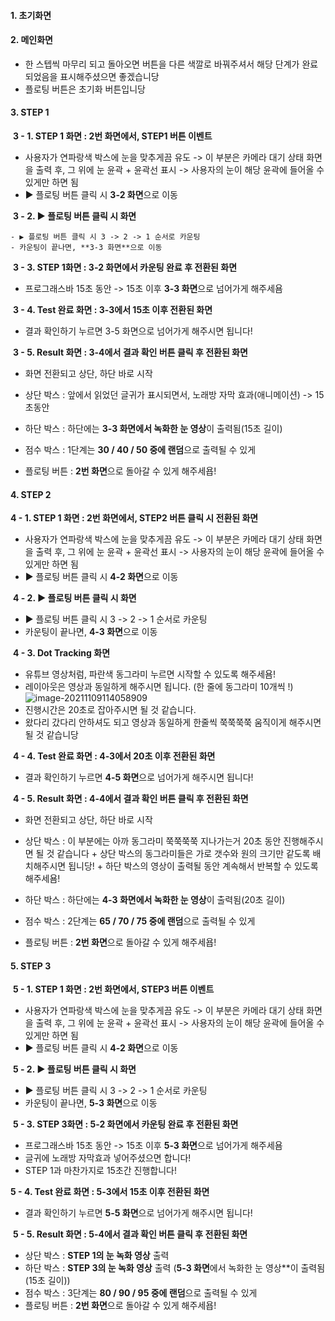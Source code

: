 #### 1. 초기화면

#### 2. 메인화면

- 한 스텝씩 마무리 되고 돌아오면 버튼을 다른 색깔로 바꿔주셔서 
  해당 단계가 완료되었음을 표시해주셨으면 좋겠습니당
- 플로팅 버튼은 초기화 버튼입니당

#### 3. STEP 1

​	**3 - 1. STEP 1 화면 : 2번 화면에서, STEP1 버튼 이벤트**
  - 사용자가 연파랑색 박스에 눈을 맞추게끔 유도
    -> 이 부분은 카메라 대기 상태 화면을 출력 후, 그 위에 눈 윤곽 + 윤곽선 표시
    -> 사용자의 눈이 해당 윤곽에 들어올 수 있게만 하면 됨
  - ▶ 플로팅 버튼 클릭 시 **3-2 화면**으로 이동

​	**3 - 2. ▶ 플로팅 버튼 클릭 시 화면**

	- ▶ 플로팅 버튼 클릭 시 3 -> 2 -> 1 순서로 카운팅
	- 카운팅이 끝나면, **3-3 화면**으로 이동
​	**3 - 3. STEP 1화면 : 3-2 화면에서 카운팅 완료 후 전환된 화면**

 - 프로그래스바  15초 동안 -> 15초 이후 **3-3 화면**으로 넘어가게 해주세욤

​    **3 - 4. Test 완료 화면 : 3-3에서 15초 이후 전환된 화면**

- 결과 확인하기 누르면 3-5 화면으로 넘어가게 해주시면 됩니다!

​    **3 - 5. Result 화면 : 3-4에서 결과 확인 버튼 클릭 후 전환된 화면**

- 화면 전환되고 상단, 하단 바로 시작

 - 상단 박스 : 앞에서 읽었던 글귀가 표시되면서, 노래방 자막 효과(애니메이션) 
                          -> 15초동안
 - 하단 박스 : 하단에는 **3-3 화면에서 녹화한 눈 영상**이 출력됨(15초 길이)
 - 점수 박스 : 1단계는 **30 / 40 / 50 중에 랜덤**으로 출력될 수 있게
 - 플로팅 버튼 : **2번 화면**으로 돌아갈 수 있게 해주세욥!

#### 4. STEP 2

**4 - 1. STEP 1 화면 : 2번 화면에서, STEP2 버튼 클릭 시 전환된 화면**

  - 사용자가 연파랑색 박스에 눈을 맞추게끔 유도
    -> 이 부분은 카메라 대기 상태 화면을 출력 후, 그 위에 눈 윤곽 + 윤곽선 표시
    -> 사용자의 눈이 해당 윤곽에 들어올 수 있게만 하면 됨
  - ▶ 플로팅 버튼 클릭 시 **4-2 화면**으로 이동

​	**4 - 2. ▶ 플로팅 버튼 클릭 시 화면**

 - ▶ 플로팅 버튼 클릭 시 3 -> 2 -> 1 순서로 카운팅
 - 카운팅이 끝나면, **4-3 화면**으로 이동

​	**4 - 3. Dot Tracking 화면**

 - 유튜브 영상처럼, 파란색 동그라미 누르면 시작할 수 있도록 해주세욤!
 - 레이아웃은 영상과 동일하게 해주시면 됩니다.
   (한 줄에 동그라미 10개씩 !)
   ![image-20211109114058909](C:\Users\420\AppData\Roaming\Typora\typora-user-images\image-20211109114058909.png)
 - 진행시간은 20초로 잡아주시면 될 것 같습니다.
 - 왔다리 갔다리 안하셔도 되고 영상과 동일하게 한줄씩 쭉쭉쭉쭉 움직이게 해주시면 될 것 같습니당

​    **4 - 4. Test 완료 화면 : 4-3에서  20초 이후 전환된 화면**

- 결과 확인하기 누르면 **4-5 화면**으로 넘어가게 해주시면 됩니다!

​    **4 - 5. Result 화면 :  4-4에서 결과 확인 버튼 클릭 후 전환된 화면**

- 화면 전환되고 상단, 하단 바로 시작

 - 상단 박스 : 이 부분에는 아까 동그라미 쭉쭉쭉쭉 지나가는거 
   					20초 동안 진행해주시면 될 것 같습니다 
   					+ 상단 박스의 동그라미들은 가로 갯수와 원의 크기만 같도록 배치해주시면 됩니당!
   					+ 하단 박스의 영상이 출력될 동안 계속해서 반복할 수 있도록 해주세욤!
 - 하단 박스 : 하단에는 **4-3 화면에서 녹화한 눈 영상**이 출력됨(20초 길이)
 - 점수 박스 : 2단계는 **65 / 70 / 75 중에 랜덤**으로 출력될 수 있게
 - 플로팅 버튼 : **2번 화면**으로 돌아갈 수 있게 해주세욥!

#### 5. STEP 3

​	**5 - 1. STEP 1 화면 : 2번 화면에서, STEP3 버튼 이벤트**

  - 사용자가 연파랑색 박스에 눈을 맞추게끔 유도
    -> 이 부분은 카메라 대기 상태 화면을 출력 후, 그 위에 눈 윤곽 + 윤곽선 표시
    -> 사용자의 눈이 해당 윤곽에 들어올 수 있게만 하면 됨
  - ▶ 플로팅 버튼 클릭 시 **4-2 화면**으로 이동

​	**5 - 2. ▶ 플로팅 버튼 클릭 시 화면**

 - ▶ 플로팅 버튼 클릭 시  3 -> 2 -> 1 순서로 카운팅
 - 카운팅이 끝나면, **5-3 화면**으로 이동

​	**5 - 3. STEP 3화면 : 5-2 화면에서 카운팅 완료 후 전환된 화면**

 - 프로그래스바  15초 동안 -> 15초 이후 **5-3 화면**으로 넘어가게 해주세욤
 - 글귀에 노래방 자막효과 넣어주셨으면 합니다!
 - STEP 1과 마찬가지로 15초간 진행합니다!

  **5 - 4. Test 완료 화면 : 5-3에서  15초 이후 전환된 화면**

- 결과 확인하기 누르면 **5-5 화면**으로 넘어가게 해주시면 됩니다!

​    **5 - 5. Result 화면 : 5-4에서 결과 확인 버튼 클릭 후 전환된 화면**

 - 상단 박스 : **STEP 1의 눈 녹화 영상** 출력
 - 하단 박스 :  **STEP 3의 눈 녹화 영상** 출력
                                        (**5-3 화면**에서 녹화한 눈 영상**이 출력됨(15초 길이))
 - 점수 박스 : 3단계는 **80 / 90 / 95 중에 랜덤**으로 출력될 수 있게
 - 플로팅 버튼 : **2번 화면**으로 돌아갈 수 있게 해주세욥!
